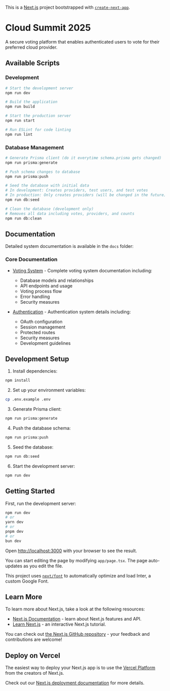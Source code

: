 This is a [Next.js](https://nextjs.org/) project bootstrapped with [`create-next-app`](https://github.com/vercel/next.js/tree/canary/packages/create-next-app).

# Cloud Summit 2025

A secure voting platform that enables authenticated users to vote for their preferred cloud provider.

## Available Scripts

### Development

```bash
# Start the development server
npm run dev

# Build the application
npm run build

# Start the production server
npm run start

# Run ESLint for code linting
npm run lint
```

### Database Management

```bash
# Generate Prisma client (do it everytime schema.prisma gets changed)
npm run prisma:generate

# Push schema changes to database
npm run prisma:push

# Seed the database with initial data
# In development: Creates providers, test users, and test votes
# In production: Only creates providers (will be changed in the future)
npm run db:seed

# Clean the database (development only)
# Removes all data including votes, providers, and counts
npm run db:clean
```

## Documentation

Detailed system documentation is available in the `docs` folder:

### Core Documentation
- [Voting System](docs/voting.md) - Complete voting system documentation including:
  - Database models and relationships
  - API endpoints and usage
  - Voting process flow
  - Error handling
  - Security measures

- [Authentication](docs/authentication.md) - Authentication system details including:
  - OAuth configuration
  - Session management
  - Protected routes
  - Security measures
  - Development guidelines

## Development Setup

1. Install dependencies:
```bash
npm install
```

2. Set up your environment variables:
```bash
cp .env.example .env
```

3. Generate Prisma client:
```bash
npm run prisma:generate
```

4. Push the database schema:
```bash
npm run prisma:push
```

5. Seed the database:
```bash
npm run db:seed
```

6. Start the development server:
```bash
npm run dev
```

## Getting Started

First, run the development server:

```bash
npm run dev
# or
yarn dev
# or
pnpm dev
# or
bun dev
```

Open [http://localhost:3000](http://localhost:3000) with your browser to see the result.

You can start editing the page by modifying `app/page.tsx`. The page auto-updates as you edit the file.

This project uses [`next/font`](https://nextjs.org/docs/basic-features/font-optimization) to automatically optimize and load Inter, a custom Google Font.

## Learn More

To learn more about Next.js, take a look at the following resources:

- [Next.js Documentation](https://nextjs.org/docs) - learn about Next.js features and API.
- [Learn Next.js](https://nextjs.org/learn) - an interactive Next.js tutorial.

You can check out [the Next.js GitHub repository](https://github.com/vercel/next.js/) - your feedback and contributions are welcome!

## Deploy on Vercel

The easiest way to deploy your Next.js app is to use the [Vercel Platform](https://vercel.com/new?utm_medium=default-template&filter=next.js&utm_source=create-next-app&utm_campaign=create-next-app-readme) from the creators of Next.js.

Check out our [Next.js deployment documentation](https://nextjs.org/docs/deployment) for more details.

